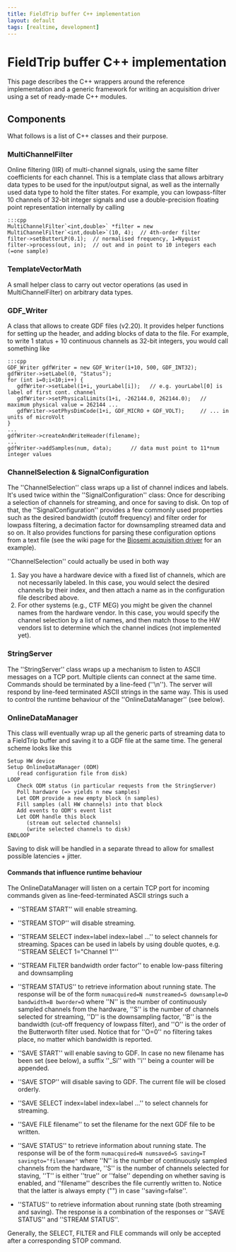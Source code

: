```yaml
---
title: FieldTrip buffer C++ implementation
layout: default
tags: [realtime, development]
---
```


# FieldTrip buffer C++ implementation

This page describes the C++ wrappers around the reference implementation and a generic framework for writing an acquisition driver using a set of ready-made C++ modules.

## Components

What follows is a list of C++ classes and their purpose.

### MultiChannelFilter

Online filtering (IIR) of multi-channel signals, using the same filter coefficients for each channel.
This is a template class that allows arbitrary data types to be used for the input/output signal, as well
as the internally used data type to hold the filter states. For example, you can lowpass-filter 10 channels of 
32-bit integer signals and use a double-precision floating point representation internally by calling

	:::cpp
	MultiChannelFilter`<int,double>` *filter = new MultiChannelFilter`<int,double>`(10, 4);  // 4th-order filter
	filter->setButterLP(0.1);  // normalised frequency, 1=Nyquist
	filter->process(out, in);  // out and in point to 10 integers each (=one sample)

### TemplateVectorMath

A small helper class to carry out vector operations (as used in MultiChannelFilter) on arbitrary data types.

### GDF_Writer

A class that allows to create GDF files (v2.20). It provides helper functions for setting up the header,
and adding blocks of data to the file. For example, to write 1 status + 10 continuous channels as 32-bit
integers, you would call something like

	:::cpp
	GDF_Writer gdfWriter = new GDF_Writer(1+10, 500, GDF_INT32);
	gdfWriter->setLabel(0, "Status");
	for (int i=0;i<10;i++) {
	   gdfWriter->setLabel(1+i, yourLabel[i]);   // e.g. yourLabel[0] is label of first cont. channel
	   gdfWriter->setPhysicalLimits(1+i, -262144.0, 262144.0);   // maximum physical value = 262144 ...
	   gdfWriter->setPhysDimCode(1+i, GDF_MICRO + GDF_VOLT);     // ... in units of microVolt
	}
	...
	gdfWriter->createAndWriteHeader(filename);
	...
	gdfWriter->addSamples(num, data);      // data must point to 11*num integer values 

### ChannelSelection & SignalConfiguration

The ''ChannelSelection'' class wraps up a list of channel indices and labels. It's used twice within
the ''SignalConfiguration'' class: Once for describing a selection of channels for streaming, and once for saving
to disk. On top of that, the ''SignalConfiguration'' provides a few commonly used properties such as the desired
bandwidth (cutoff frequency) and filter order for lowpass filtering, a decimation factor for downsampling streamed
data and so on. It also provides functions for parsing these configuration options from a text file (see the
wiki page for the [Biosemi acquisition driver](/development/realtime/Biosemi) for an example).

''ChannelSelection'' could actually be used in both way
 1.  Say you have a hardware device with a fixed list of channels, which are not necessarily labeled. In this case, you would select the desired channels by their index, and then attach a name as in the configuration file described above.  
 2.  For other systems (e.g., CTF MEG) you might be given the channel names from the hardware vendor. In this case, you would specify the channel selection by a list of names, and then match those to the HW vendors list to determine which the channel indices (not implemented yet).

### StringServer

The ''StringServer'' class wraps up a mechanism to listen to ASCII messages on a TCP port. Multiple clients can connect
at the same time. Commands should be terminated by a line-feed (''\n''). The server will respond by line-feed terminated
ASCII strings in the same way. This is used to control the runtime behaviour of the ''OnlineDataManager'' (see below).

### OnlineDataManager

This class will eventually wrap up all the generic parts of streaming data to a FieldTrip buffer
and saving it to a GDF file at the same time. The general scheme looks like this

	
	Setup HW device
	Setup OnlineDataManager (ODM)
	   (read configuration file from disk)
	LOOP
	   Check ODM status (in particular requests from the StringServer)
	   Poll hardware (=> yields n new samples)
	   Let ODM provide a new empty block (n samples)
	   Fill samples (all HW channels) into that block
	   Add events to ODM's event list
	   Let ODM handle this block
	      (stream out selected channels)
	      (write selected channels to disk)
	ENDLOOP

Saving to disk will be handled in a separate thread to allow for smallest possible latencies + jitter.

#### Commands that influence runtime behaviour

The OnlineDataManager will listen on a certain TCP port for incoming commands given as line-feed-terminated ASCII strings such a

*  ''STREAM START'' will enable streaming.

*  ''STREAM STOP'' will disable streaming.

*  ''STREAM SELECT index=label index=label ...'' to select channels for streaming. Spaces can be used in labels by using double quotes, e.g. ''STREAM SELECT 1="Channel 1"''

*  ''STREAM FILTER bandwidth order factor'' to enable low-pass filtering and downsampling

*  ''STREAM STATUS'' to retrieve information about running state. The response will be of the form `numacquired=N numstreamed=S downsample=D bandwidth=B bworder=O` where ''N'' is the number of continuously sampled channels from the hardware, ''S'' is the number of channels selected for streaming, ''D'' is the downsampling factor, ''B'' is the bandwidth (cut-off frequency of lowpass filter), and ''O'' is the order of the Butterworth filter used. Notice that for ''O=0'' no filtering takes place, no matter which bandwidth is reported.

*  ''SAVE START'' will enable saving to GDF. In case no new filename has been set (see below), a suffix ''_Si'' with ''i'' being a counter will be appended.

*  ''SAVE STOP'' will disable saving to GDF. The current file will be closed orderly.

*  ''SAVE SELECT index=label index=label ...'' to select channels for streaming.

*  ''SAVE FILE filename'' to set the filename for the next GDF file to be written.

*  ''SAVE STATUS'' to retrieve information about running state. The response will be of the form `numacquired=N numsaved=S saving=T savingto="filename"` where ''N'' is the number of continuously sampled channels from the hardware, ''S'' is the number of channels selected for staving, ''T'' is either ''true'' or ''false'' depending on whether saving is enabled, and ''filename'' describes the file currently written to. Notice that the latter is always empty ("") in case ''saving=false''.

*  ''STATUS'' to retrieve information about running state (both streaming and saving). The response is a combination of the responses or ''SAVE STATUS'' and ''STREAM STATUS''.

Generally, the SELECT, FILTER and FILE commands will only be accepted after a corresponding STOP command.
